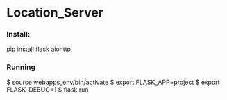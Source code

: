 # Location_Server

### Install:
pip install flask aiohttp

### Running

$ source webapps_env/bin/activate
$ export FLASK_APP=project
$ export FLASK_DEBUG=1
$ flask run
